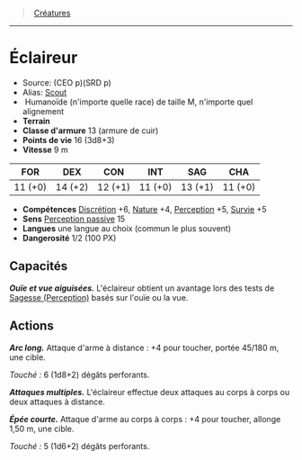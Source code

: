 ﻿> [Créatures](hd_monsters.md)

---

# Éclaireur

- Source: (CEO p)(SRD p)
- Alias: [Scout](srd_monsters_scout.md)
-  Humanoïde (n'importe quelle race) de taille M, n'importe quel alignement
- **Terrain** 
- **Classe d'armure** 13 (armure de cuir)
- **Points de vie** 16 (3d8+3)
- **Vitesse** 9 m

|FOR|DEX|CON|INT|SAG|CHA|
|---|---|---|---|---|---|
|11 (+0)|14 (+2)|12 (+1)|11 (+0)|13 (+1)|11 (+0)|

- **Compétences** [Discrétion](hd_abilities_dexterity_discretion.md) +6, [Nature](hd_abilities_intelligence_nature.md) +4, [Perception](hd_abilities_wisdom_perception.md) +5, [Survie](hd_abilities_wisdom_survie.md) +5
- **Sens** [Perception passive](hd_abilities_dexterity_perception_passive.md) 15
- **Langues** une langue au choix (commun le plus souvent)
- **Dangerosité** 1/2 (100 PX)

## Capacités

**_Ouïe et vue aiguisées._** L'éclaireur obtient un avantage lors des tests de [Sagesse (Perception)](hd_abilities_wisdom_perception.md) basés sur l'ouïe ou la vue.

## Actions

**_Arc long._** Attaque d'arme à distance : +4 pour toucher, portée 45/180 m, une cible.

_Touché :_ 6 (1d8+2) dégâts perforants.

**_Attaques multiples._** L'éclaireur effectue deux attaques au corps à corps ou deux attaques à distance.

**_Épée courte._** Attaque d'arme au corps à corps : +4 pour toucher, allonge 1,50 m, une cible.

_Touché :_ 5 (1d6+2) dégâts perforants.


